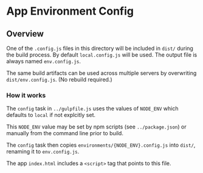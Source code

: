 # App Environment Config

## Overview

One of the `.config.js` files in this directory will be included in `dist/`
during the build process. By default `local.config.js` will be used. The
output file is always named `env.config.js`.

The same build artifacts can be used across multiple servers by overwriting
`dist/env.config.js`. (No rebuild required.)

### How it works

The `config` task in `../gulpfile.js` uses the values of `NODE_ENV` which
defaults to `local` if not explcitly set.

This `NODE_ENV` value may be set by npm scripts (see `../package.json`) or
manually from the command line prior to build.

The `config` task then copies `environments/{NODE_ENV}.config.js` into
`dist/`, renaming it to `env.config.js`.

The app `index.html` includes a `<script>` tag that points to this file.
